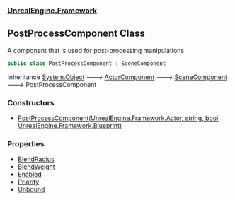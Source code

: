 ### [UnrealEngine.Framework](./UnrealEngine-Framework.md 'UnrealEngine.Framework')
## PostProcessComponent Class
A component that is used for post-processing manipulations  
```csharp
public class PostProcessComponent : SceneComponent
```
Inheritance [System.Object](https://docs.microsoft.com/en-us/dotnet/api/System.Object 'System.Object') &#129106; [ActorComponent](./ActorComponent.md 'UnrealEngine.Framework.ActorComponent') &#129106; [SceneComponent](./SceneComponent.md 'UnrealEngine.Framework.SceneComponent') &#129106; PostProcessComponent  
### Constructors
- [PostProcessComponent(UnrealEngine.Framework.Actor, string, bool, UnrealEngine.Framework.Blueprint)](./PostProcessComponent-PostProcessComponent(Actor_string_bool_Blueprint).md 'UnrealEngine.Framework.PostProcessComponent.PostProcessComponent(UnrealEngine.Framework.Actor, string, bool, UnrealEngine.Framework.Blueprint)')
### Properties
- [BlendRadius](./PostProcessComponent-BlendRadius.md 'UnrealEngine.Framework.PostProcessComponent.BlendRadius')
- [BlendWeight](./PostProcessComponent-BlendWeight.md 'UnrealEngine.Framework.PostProcessComponent.BlendWeight')
- [Enabled](./PostProcessComponent-Enabled.md 'UnrealEngine.Framework.PostProcessComponent.Enabled')
- [Priority](./PostProcessComponent-Priority.md 'UnrealEngine.Framework.PostProcessComponent.Priority')
- [Unbound](./PostProcessComponent-Unbound.md 'UnrealEngine.Framework.PostProcessComponent.Unbound')
